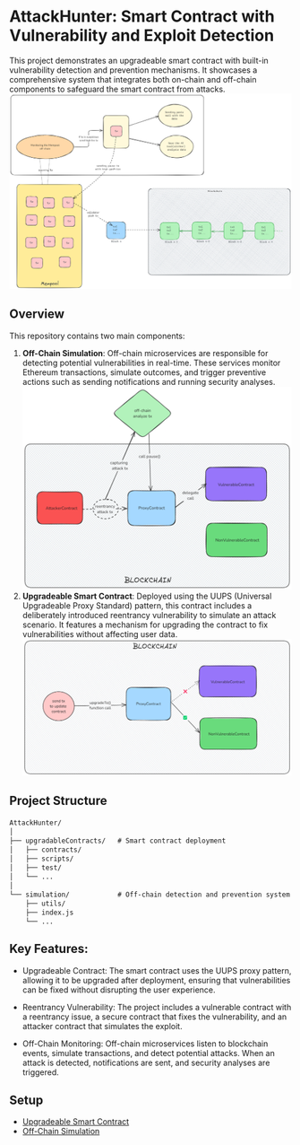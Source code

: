 # AttackHunter: Smart Contract with Vulnerability and Exploit Detection

This project demonstrates an upgradeable smart contract with built-in vulnerability detection and prevention mechanisms. It showcases a comprehensive system that integrates both on-chain and off-chain components to safeguard the smart contract from attacks.
![alt text](image.png)

## Overview

This repository contains two main components:

1. **Off-Chain Simulation**: Off-chain microservices are responsible for detecting potential vulnerabilities in real-time. These services monitor Ethereum transactions, simulate outcomes, and trigger preventive actions such as sending notifications and running security analyses.
   ![alt text](image-1.png)
2. **Upgradeable Smart Contract**: Deployed using the UUPS (Universal Upgradeable Proxy Standard) pattern, this contract includes a deliberately introduced reentrancy vulnerability to simulate an attack scenario. It features a mechanism for upgrading the contract to fix vulnerabilities without affecting user data.
   ![alt text](image-2.png)

## Project Structure

```
AttackHunter/
│
├── upgradableContracts/   # Smart contract deployment
│   ├── contracts/
│   ├── scripts/
│   ├── test/
│   └── ...
│
└── simulation/            # Off-chain detection and prevention system
    ├── utils/
    ├── index.js
    └── ...

```

## Key Features:

- Upgradeable Contract: The smart contract uses the UUPS proxy pattern, allowing it to be upgraded after deployment, ensuring that vulnerabilities can be fixed without disrupting the user experience.

- Reentrancy Vulnerability: The project includes a vulnerable contract with a reentrancy issue, a secure contract that fixes the vulnerability, and an attacker contract that simulates the exploit.

- Off-Chain Monitoring: Off-chain microservices listen to blockchain events, simulate transactions, and detect potential attacks. When an attack is detected, notifications are sent, and security analyses are triggered.

## Setup

- [Upgradeable Smart Contract](https://github.com/ChitranshVashney/AttackHunter/blob/master/upgradableContracts/README.md)
- [Off-Chain Simulation](https://github.com/ChitranshVashney/AttackHunter/blob/master/simulation/README.md)
